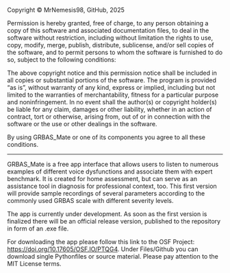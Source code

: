 Copyright © MrNemesis98, GitHub, 2025

Permission is hereby granted, free of charge, to any person obtaining a copy of this software and associated
documentation files, to deal in the software without restriction, including without limitation
the rights to use, copy, modify, merge, publish, distribute, sublicense, and/or sell copies of the software, and to
permit persons to whom the software is furnished to do so, subject to the following conditions:

The above copyright notice and this permission notice shall be included in all copies or substantial portions of the
software. The program is provided “as is”, without warranty of any kind, express or implied, including but not
limited to the warranties of merchantability, fitness for a particular purpose and noninfringement.
In no event shall the author(s) or copyright holder(s) be liable for any claim, damages or other liability, whether
in an action of contract, tort or otherwise, arising from, out of or in connection with the software or the use or
other dealings in the software.

By using GRBAS_Mate or one of its components you agree to all these conditions.

------------------------------------------------------------------------------------------------------------------------

GRBAS_Mate is a free app interface that allows users to listen to numerous examples of different voice dysfunctions and associate them with expert benchmark. 
It is created for home assessment, but can serve as an assistance tool in diagnosis for professional context, too. 
This first version will provide sample recordings of several parameters according to the commonly used GRBAS scale with different severity levels. 

The app is currently under development. 
As soon as the first version is finalized there will be an official release version, published to the repository in form of an .exe file.

For downloading the app please follow this link to the OSF Project: https://doi.org/10.17605/OSF.IO/PTQG4.
Under Files/Github you can download single Pythonfiles or source material.
Please pay attention to the MIT License terms.


